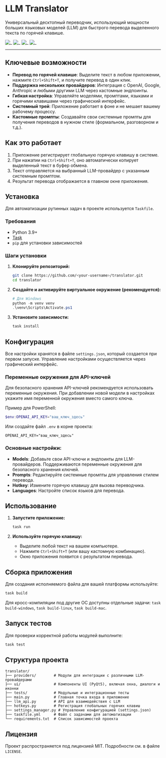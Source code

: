 # LLM Translator

Универсальный десктопный переводчик, использующий мощности больших языковых моделей (LLM) для быстрого перевода выделенного текста по горячей клавише.

![_](https://img.shields.io/badge/Python-3.9+-blue.svg)
![_](https://img.shields.io/badge/Qt-PyQt5-green.svg)
![_](https://img.shields.io/badge/license-MIT-lightgrey.svg)
![_](https://img.shields.io/badge/status-in--development-orange.svg)

---

## Ключевые возможности

*   **Перевод по горячей клавише**: Выделите текст в любом приложении, нажмите `Ctrl+Shift+T`, и получите перевод в один клик.
*   **Поддержка нескольких провайдеров**: Интеграция с OpenAI, Google, Anthropic и любыми другими LLM через кастомные эндпоинты.
*   **Гибкая настройка**: Управляйте моделями, промптами, языками и горячими клавишами через графический интерфейс.
*   **Системный трей**: Приложение работает в фоне и не мешает вашему рабочему процессу.
*   **Кастомные промпты**: Создавайте свои системные промпты для получения переводов в нужном стиле (формальном, разговорном и т.д.).

## Как это работает

1.  Приложение регистрирует глобальную горячую клавишу в системе.
2.  При нажатии на `Ctrl+Shift+T`, оно автоматически копирует выделенный текст в буфер обмена.
3.  Текст отправляется на выбранный LLM-провайдер с указанным системным промптом.
4.  Результат перевода отображается в главном окне приложения.

## Установка

Для автоматизации рутинных задач в проекте используется `Taskfile`.

### Требования
*   Python 3.9+
*   [Task](https://taskfile.dev/installation/)
*   `pip` для установки зависимостей

### Шаги установки

1.  **Клонируйте репозиторий:**
    ```bash
    git clone https://github.com/<your-username>/translator.git
    cd translator
    ```

2.  **Создайте и активируйте виртуальное окружение (рекомендуется):**
    ```powershell
    # Для Windows
    python -m venv venv
    .\venv\Scripts\Activate.ps1
    ```

3.  **Установите зависимости:**
    ```bash
    task install
    ```

## Конфигурация

Все настройки хранятся в файле `settings.json`, который создается при первом запуске. Управление настройками осуществляется через графический интерфейс.

### Переменные окружения для API-ключей

Для безопасного хранения API-ключей рекомендуется использовать переменные окружения. При добавлении новой модели в настройках укажите имя переменной окружения вместо самого ключа.

Пример для PowerShell:
```powershell
$env:OPENAI_API_KEY="ваш_ключ_здесь"
```
Или создайте файл `.env` в корне проекта:
```
OPENAI_API_KEY="ваш_ключ_здесь"
```

### Основные настройки:
*   **Models**: Добавьте свои API-ключи и эндпоинты для LLM-провайдеров. Поддерживаются переменные окружения для безопасного хранения ключей.
*   **Prompts**: Редактируйте системные промпты для управления стилем перевода.
*   **Hotkey**: Измените горячую клавишу для вызова переводчика.
*   **Languages**: Настройте список языков для перевода.

## Использование

1.  **Запустите приложение:**
    ```bash
    task run
    ```

2.  **Используйте горячую клавишу:**
    *   Выделите любой текст на вашем компьютере.
    *   Нажмите `Ctrl+Shift+T` (или вашу кастомную комбинацию).
    *   Окно приложения появится с результатом перевода.

## Сборка приложения

Для создания исполняемого файла для вашей платформы используйте:
```bash
task build
```
Для кросс-компиляции под другие ОС доступны отдельные задачи: `task build-windows`, `task build-linux`, `task build-mac`.

## Запуск тестов

Для проверки корректной работы модулей выполните:
```bash
task test
```

## Структура проекта

```
translator/
├── providers/        # Модули для интеграции с различными LLM-провайдерами
├── ui/               # Компоненты UI (PyQt5), включая окна, диалоги и иконки
├── tests/            # Модульные и интеграционные тесты
├── main.py           # Главная точка входа в приложение
├── llm_api.py        # API для взаимодействия с LLM
├── hotkeys.py        # Регистрация глобальных горячих клавиш
├── settings_manager.py # Управление конфигурацией (settings.json)
├── taskfile.yml      # Файл с задачами для автоматизации
└── requirements.txt  # Список зависимостей проекта
```

## Лицензия

Проект распространяется под лицензией MIT. Подробности см. в файле `LICENSE`. 